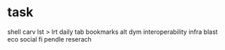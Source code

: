 # task
shell
carv
lst > lrt
daily tab
bookmarks
alt
dym
interoperability infra
blast eco
social fi
pendle
reserach
